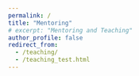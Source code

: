 ```yaml
---
permalink: /
title: "Mentoring"
# excerpt: "Mentoring and Teaching"
author_profile: false
redirect_from: 
  - /teaching/
  - /teaching_test.html
---
```



<!-- <!DOCTYPE html> -->
<html lang="en">
<head>
    <meta charset="UTF-8">
    <meta name="viewport" content="width=device-width, initial-scale=1.0">
    <title>Mentoring and Teaching</title>
    <style>
        body {
            font-family: "Arial", sans-serif;
            line-height: 1.8;
            margin: 40px;
            color: #333;
        }

        header {
            text-align: center;
            margin-bottom: 40px;
        }

        header h1 {
            font-size: 2.5em;
            color: #0056b3; /* Duke blue */
            margin-bottom: 10px;
        }

        header p {
            font-size: 1.2em;
            color: #666;
        }

        section {
            margin-bottom: 40px;
        }

        .section-title {
            font-size: 1.8em;
            color: #0056b3;
            border-bottom: 2px solid #0056b3;
            padding-bottom: 5px;
            margin-bottom: 20px;
        }

        a {
            color: #0056b3;
            text-decoration: none;
        }

        a:hover {
            text-decoration: underline;
        }

        ul {
            list-style-type: disc;
            padding-left: 20px;
        }

        ul li {
            margin-bottom: 10px;
        }

        .sub-list {
            list-style-type: circle;
            margin-left: 20px;
        }

        .highlight {
            font-weight: bold;
            color: #b30000; /* Red for emphasis */
        }
    </style>
</head>
<body>

<header>
    <h1>Mentoring and Teaching</h1>
    <p>Fostering growth through mentorship and hands-on learning.</p>
</header>

<section>
    <h2 class="section-title">Mentoring Summary</h2>
    <p>
        I believe in learning by doing. At Duke, I have been supported by a Laboratory and Curriculum Development Fellowship from the Department of Mechanical Engineering and Materials Science during my master's studies. This fellowship allowed me to collaborate with <a href="https://mems.duke.edu/faculty/george-delagrammatikas">Prof. George Delagrammatikas</a> to design and build Duke's latest prototyping space, "Garage Lab." Learn more about their <a href="https://sites.duke.edu/memscapstone/">awesome work</a>.
    </p>
</section>

<section>
    <h2 class="section-title">Students Mentored</h2>
    <h3>Current Students</h3>
    <ul>
        <li>Zacharias Chen, Senior</li>
        <li>Alexa Cahilig, Senior</li>
        <li>Rohan Bhansali, Senior</li>
        <li>Roslyn Bellscheidt, Junior</li>
        
    </ul>

    <h3>Former Students</h3>
    <ul>
        <li>Caroline Chen, MS.
         <ul class="sub-list">
                <li>Chen, C., Prakash, R., & Codd, P. J. (2024). VesselNav: A MedSAM-Enhanced Framework for Precision Vessel Segmentation and Navigation in Robotic Surgery. [Poster Presentation, ISMR 2024]</li>
        <li>Humberto Andre Lopez, Junior</li>
        <li>Mahi Patel, Sophomore</li>
        <li>Changxin Yu, MS
            <ul class="sub-list">
                <li>MS Project: A Deep Learning Pipeline for Unsupervised OCT Image Segmentation. Won 3rd prize in the Department's MS poster symposium.</li>
            </ul>
        </li>
    </ul>
</section>

<section>
    <h2 class="section-title">Teaching Experience</h2>
    <p>
        As a teaching assistant for the "Experiment Design & Research Methods" course, I guided graduate students from diverse backgrounds in developing prototyping and experiment design skills through a semester-long curriculum. This experience honed my ability to work closely with students and provide actionable guidance to help them achieve their milestones.
    </p>
    <ul>
        <li>
            <a href="https://sites.duke.edu/memscapstone/technical-communication/">Experiment Design & Research Methods</a>
            <ul class="sub-list">
                <li><span class="highlight">Spring 2022</span>: Teaching Assistant</li>
                <li><span class="highlight">Spring 2021, Fall 2021</span>: Laboratory and Curriculum Development Fellowship (Teaching Assistant)</li>
            </ul>
        </li>
    </ul>
</section>

</body>
</html>

